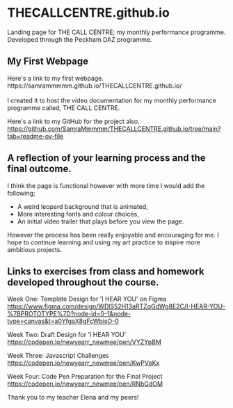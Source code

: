 # THECALLCENTRE.github.io
Landing page for THE CALL CENTRE; my monthly performance programme. Developed through the Peckham DAZ programme.

<h2>My First Webpage</h2>
<p> Here's a link to my first webpage. <br> https://samrammmmm.github.io/THECALLCENTRE.github.io/ <br> <br>I created it to host the video documentation for my monthly performance programme called, THE CALL CENTRE.</br>

Here's a link to my GitHub for the project also. 
<br> https://github.com/SamraMmmmm/THECALLCENTRE.github.io/tree/main?tab=readme-ov-file </br> </p>

<h2>A reflection of your learning process and the final outcome.</h2>
<p>I think the page is functional however with more time I would add the following; 
<ul> 
  <li>A weird leopard background that is animated,</li>
  <li>More interesting fonts and colour choices,</li>
  <li>An initial video trailer that plays before you view the page.</li>
</ul>

However the process has been really enjoyable and encouraging for me. I hope to continue learning and using my art practice to inspire more ambitious projects.</p>

<h2>Links to exercises from class and homework developed throughout the course.</h2>

Week One: Template Design for 'I HEAR YOU' on Figma
<br> https://www.figma.com/design/WDlS52H13aRTZqGdWg8E2C/I-HEAR-YOU-%7BPROTOTYPE%7D?node-id=0-1&node-type=canvas&t=a0YfgaX8gFcWbisO-0 </br> 

Week Two: Draft Design for 'I HEAR YOU'
<br> https://codepen.io/newyearr_newmee/pen/VYZYpBM </br>

Week Three: Javascript Challenges
<br> https://codepen.io/newyearr_newmee/pen/KwPVeKx </br>

Week Four: Code Pen Preparation for the Final Project
<br> https://codepen.io/newyearr_newmee/pen/RNbGdOM </br>

Thank you to my teacher Elena and my peers! 
